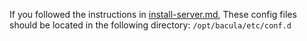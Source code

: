 If you followed the instructions in [install-server.md](install-server.md), These config files should be located in the following directory: `/opt/bacula/etc/conf.d`